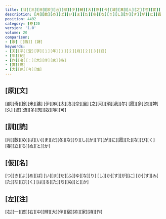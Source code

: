 ```yaml
---
title: [廿][三][日][於][治][部][少][輔][大][原][今][城][真][人][之][宅][宴][歌][一][首]
description: [月][数][め][ば][い][ま][だ][冬][な][り][し][か][す][が][に][霞][た][な][び][く][春][立][ち][ぬ][と][か]
position: 4492
category: [巻]20
version: '1.0'
volume: 20
comparison:
- [歌] [[西]] [謌]
keywords:
- [天][平][宝][字][１][年][１][２][月][２][３][日]
- [年][紀]
- [作][者][：][大][伴][家][持]
- [宴][席]
- [大][原][今][城]
---
```


## [原][文]

[都][奇][餘][米][婆] [伊][麻][太][冬][奈][里] [之][可][須][我][尓] [霞][多][奈][婢][久] [波][流][多][知][奴][等][可]

## [訓][読]

[月][数][め][ば][い][ま][だ][冬][な][り][し][か][す][が][に][霞][た][な][び][く][春][立][ち][ぬ][と][か]

## [仮][名]

[つ][き][よ][め][ば] [い][ま][だ][ふ][ゆ][な][り] [し][か][す][が][に] [か][す][み][た][な][び][く] [は][る][た][ち][ぬ][と][か]

## [左][注]

[右][一][首][右][中][辨][大][伴][宿][祢][家][持][作]
